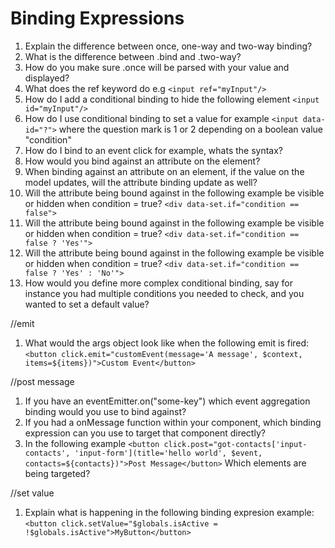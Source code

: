 # Binding Expressions
1. Explain the difference between once, one-way and two-way binding?
1. What is the difference between .bind and .two-way?
1. How do you make sure .once will be parsed with your value and displayed?
1. What does the ref keyword do e.g ```<input ref="myInput"/>```
1. How do I add a conditional binding to hide the following element ```<input id="myInput"/>```
1. How do I use conditional binding to set a value for example ```<input data-id="?">``` where the question mark is 1 or 2 depending on a boolean value "condition"
1. How do I bind to an event click for example, whats the syntax?
1. How would you bind against an attribute on the element? 
1. When binding against an attribute on an element, if the value on the model updates, will the attribute binding update as well?
1. Will the attribute being bound against in the following example be visible or hidden when condition = true? ```<div data-set.if="condition == false">``` 
1. Will the attribute being bound against in the following example be visible or hidden when condition = true? ```<div data-set.if="condition == false ? 'Yes'">``` 
1. Will the attribute being bound against in the following example be visible or hidden when condition = true? ```<div data-set.if="condition == false ? 'Yes' : 'No'">```
1. How would you define more complex conditional binding, say for instance you had multiple conditions you needed to check, and you wanted to set a default value?

//emit
1. What would the args object look like when the following emit is fired:
```<button click.emit="customEvent(message='A message', $context, items=${items})">Custom Event</button>```


//post message
1. If you have an eventEmitter.on("some-key") which event aggregation binding would you use to bind against?
1. If you had a onMessage function within your component, which binding expression can you use to target that component directly?
1. In the following example
   ```<button click.post="got-contacts['input-contacts', 'input-form'](title='hello world', $event, contacts=${contacts})">Post Message</button>```
    Which elements are being targeted?

//set value
1. Explain what is happening in the following binding expresion example:
   ```<button click.setValue="$globals.isActive = !$globals.isActive">MyButton</button>```


